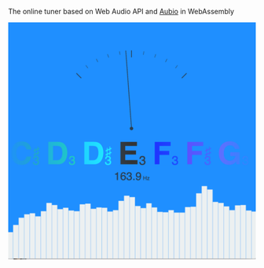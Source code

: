 The online tuner based on Web Audio API and [Aubio](https://aubio.org/) in WebAssembly  

![](screen.png)
